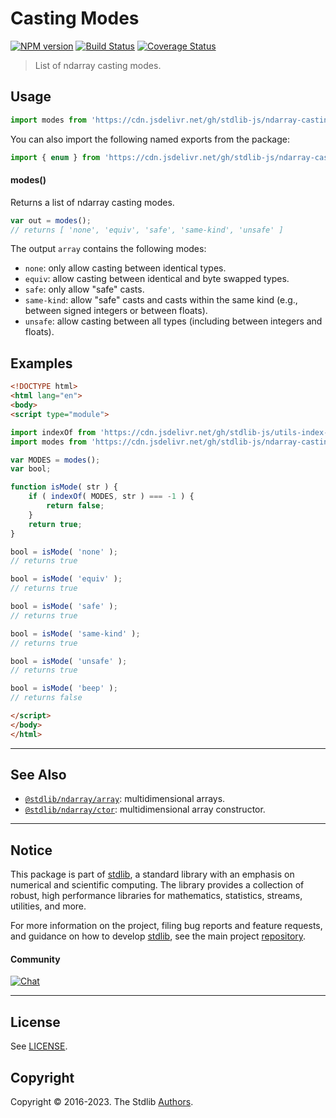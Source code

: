 <!--

@license Apache-2.0

Copyright (c) 2018 The Stdlib Authors.

Licensed under the Apache License, Version 2.0 (the "License");
you may not use this file except in compliance with the License.
You may obtain a copy of the License at

   http://www.apache.org/licenses/LICENSE-2.0

Unless required by applicable law or agreed to in writing, software
distributed under the License is distributed on an "AS IS" BASIS,
WITHOUT WARRANTIES OR CONDITIONS OF ANY KIND, either express or implied.
See the License for the specific language governing permissions and
limitations under the License.

-->

# Casting Modes

[![NPM version][npm-image]][npm-url] [![Build Status][test-image]][test-url] [![Coverage Status][coverage-image]][coverage-url] <!-- [![dependencies][dependencies-image]][dependencies-url] -->

> List of ndarray casting modes.

<!-- Section to include introductory text. Make sure to keep an empty line after the intro `section` element and another before the `/section` close. -->

<section class="intro">

</section>

<!-- /.intro -->

<!-- Package usage documentation. -->



<section class="usage">

## Usage

```javascript
import modes from 'https://cdn.jsdelivr.net/gh/stdlib-js/ndarray-casting-modes@esm/index.mjs';
```

You can also import the following named exports from the package:

```javascript
import { enum } from 'https://cdn.jsdelivr.net/gh/stdlib-js/ndarray-casting-modes@esm/index.mjs';
```

#### modes()

Returns a list of ndarray casting modes.

```javascript
var out = modes();
// returns [ 'none', 'equiv', 'safe', 'same-kind', 'unsafe' ]
```

The output `array` contains the following modes:

-   `none`: only allow casting between identical types.
-   `equiv`: allow casting between identical and byte swapped types.
-   `safe`: only allow "safe" casts.
-   `same-kind`: allow "safe" casts and casts within the same kind (e.g., between signed integers or between floats).
-   `unsafe`: allow casting between all types (including between integers and floats).

</section>

<!-- /.usage -->

<!-- Package usage notes. Make sure to keep an empty line after the `section` element and another before the `/section` close. -->

<section class="notes">

</section>

<!-- /.notes -->

<!-- Package usage examples. -->

<section class="examples">

## Examples

<!-- eslint no-undef: "error" -->

```html
<!DOCTYPE html>
<html lang="en">
<body>
<script type="module">

import indexOf from 'https://cdn.jsdelivr.net/gh/stdlib-js/utils-index-of@esm/index.mjs';
import modes from 'https://cdn.jsdelivr.net/gh/stdlib-js/ndarray-casting-modes@esm/index.mjs';

var MODES = modes();
var bool;

function isMode( str ) {
    if ( indexOf( MODES, str ) === -1 ) {
        return false;
    }
    return true;
}

bool = isMode( 'none' );
// returns true

bool = isMode( 'equiv' );
// returns true

bool = isMode( 'safe' );
// returns true

bool = isMode( 'same-kind' );
// returns true

bool = isMode( 'unsafe' );
// returns true

bool = isMode( 'beep' );
// returns false

</script>
</body>
</html>
```

</section>

<!-- /.examples -->

<!-- Section to include cited references. If references are included, add a horizontal rule *before* the section. Make sure to keep an empty line after the `section` element and another before the `/section` close. -->

<section class="references">

</section>

<!-- /.references -->

<!-- Section for related `stdlib` packages. Do not manually edit this section, as it is automatically populated. -->

<section class="related">

* * *

## See Also

-   <span class="package-name">[`@stdlib/ndarray/array`][@stdlib/ndarray/array]</span><span class="delimiter">: </span><span class="description">multidimensional arrays.</span>
-   <span class="package-name">[`@stdlib/ndarray/ctor`][@stdlib/ndarray/ctor]</span><span class="delimiter">: </span><span class="description">multidimensional array constructor.</span>

</section>

<!-- /.related -->

<!-- Section for all links. Make sure to keep an empty line after the `section` element and another before the `/section` close. -->


<section class="main-repo" >

* * *

## Notice

This package is part of [stdlib][stdlib], a standard library with an emphasis on numerical and scientific computing. The library provides a collection of robust, high performance libraries for mathematics, statistics, streams, utilities, and more.

For more information on the project, filing bug reports and feature requests, and guidance on how to develop [stdlib][stdlib], see the main project [repository][stdlib].

#### Community

[![Chat][chat-image]][chat-url]

---

## License

See [LICENSE][stdlib-license].


## Copyright

Copyright &copy; 2016-2023. The Stdlib [Authors][stdlib-authors].

</section>

<!-- /.stdlib -->

<!-- Section for all links. Make sure to keep an empty line after the `section` element and another before the `/section` close. -->

<section class="links">

[npm-image]: http://img.shields.io/npm/v/@stdlib/ndarray-casting-modes.svg
[npm-url]: https://npmjs.org/package/@stdlib/ndarray-casting-modes

[test-image]: https://github.com/stdlib-js/ndarray-casting-modes/actions/workflows/test.yml/badge.svg?branch=main
[test-url]: https://github.com/stdlib-js/ndarray-casting-modes/actions/workflows/test.yml?query=branch:main

[coverage-image]: https://img.shields.io/codecov/c/github/stdlib-js/ndarray-casting-modes/main.svg
[coverage-url]: https://codecov.io/github/stdlib-js/ndarray-casting-modes?branch=main

<!--

[dependencies-image]: https://img.shields.io/david/stdlib-js/ndarray-casting-modes.svg
[dependencies-url]: https://david-dm.org/stdlib-js/ndarray-casting-modes/main

-->

[chat-image]: https://img.shields.io/gitter/room/stdlib-js/stdlib.svg
[chat-url]: https://gitter.im/stdlib-js/stdlib/

[stdlib]: https://github.com/stdlib-js/stdlib

[stdlib-authors]: https://github.com/stdlib-js/stdlib/graphs/contributors

[umd]: https://github.com/umdjs/umd
[es-module]: https://developer.mozilla.org/en-US/docs/Web/JavaScript/Guide/Modules

[deno-url]: https://github.com/stdlib-js/ndarray-casting-modes/tree/deno
[umd-url]: https://github.com/stdlib-js/ndarray-casting-modes/tree/umd
[esm-url]: https://github.com/stdlib-js/ndarray-casting-modes/tree/esm
[branches-url]: https://github.com/stdlib-js/ndarray-casting-modes/blob/main/branches.md

[stdlib-license]: https://raw.githubusercontent.com/stdlib-js/ndarray-casting-modes/main/LICENSE

<!-- <related-links> -->

[@stdlib/ndarray/array]: https://github.com/stdlib-js/ndarray-array/tree/esm

[@stdlib/ndarray/ctor]: https://github.com/stdlib-js/ndarray-ctor/tree/esm

<!-- </related-links> -->

</section>

<!-- /.links -->
